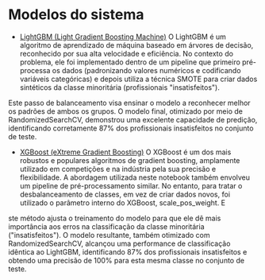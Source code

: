 # Modelos do sistema

* [LightGBM (Light Gradient Boosting Machine)](/assets/models/lightgbm.ipynb)
O LightGBM é um algoritmo de aprendizado de máquina baseado em árvores de decisão, reconhecido por sua alta velocidade e eficiência. No contexto do problema, ele foi implementado dentro de um pipeline que primeiro pré-processa os dados (padronizando valores numéricos e codificando variáveis categóricas) e depois utiliza a técnica SMOTE para criar dados sintéticos da classe minoritária (profissionais "insatisfeitos").

Este passo de balanceamento visa ensinar o modelo a reconhecer melhor os padrões de ambos os grupos. O modelo final, otimizado por meio de RandomizedSearchCV, demonstrou uma excelente capacidade de predição, identificando corretamente 87% dos profissionais insatisfeitos no conjunto de teste.

* [XGBoost (eXtreme Gradient Boosting)](/assets/models/xgboost.ipynb)
O XGBoost é um dos mais robustos e populares algoritmos de gradient boosting, amplamente utilizado em competições e na indústria pela sua precisão e flexibilidade. A abordagem utilizada neste notebook também envolveu um pipeline de pré-processamento similar. No entanto, para tratar o desbalanceamento de classes, em vez de criar dados novos, foi utilizado o parâmetro interno do XGBoost, scale_pos_weight. E

ste método ajusta o treinamento do modelo para que ele dê mais importância aos erros na classificação da classe minoritária ("insatisfeitos"). O modelo resultante, também otimizado com RandomizedSearchCV, alcançou uma performance de classificação idêntica ao LightGBM, identificando 87% dos profissionais insatisfeitos e obtendo uma precisão de 100% para esta mesma classe no conjunto de teste.
  




